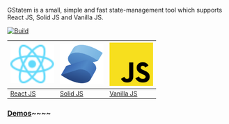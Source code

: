 GStatem is a small, simple and fast state-management tool which supports React JS, Solid JS and Vanilla JS.

[![Build](https://github.com/gstatem/gstatem/actions/workflows/build.yml/badge.svg)](https://github.com/gstatem/gstatem/actions/workflows/build.yml)

| [<img src="./storybook/base/assets/React-icon.svg" alt="react-icon" style="width:100px" />](packages/react-gstatem) | [<img src="./storybook/base/assets/Solid-icon.svg" alt="solid-icon" style="width:100px" />](packages/solid-gstatem) | [<img src="./storybook/base/assets/JS-icon.svg" alt="js-icon" style="width:100px" />](packages/gstatem) |
|---------------------------------------------------------------------------------------------|---------------------------------------------------------------------------------------------|---------------------------------------------------------------------------------------|
| [React JS](packages/react-gstatem)                                                          | [Solid JS](packages/solid-gstatem)                                                          | [Vanilla JS](packages/gstatem)                                                        |

### [Demos](https://gstatem.netlify.app/)~~~~